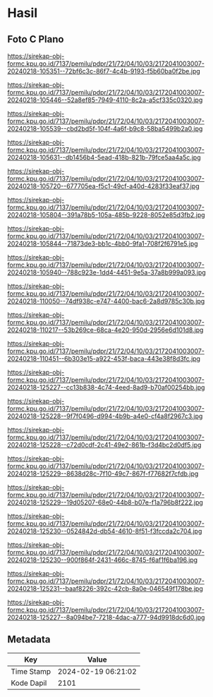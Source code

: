 # Hasil

## Foto C Plano

https://sirekap-obj-formc.kpu.go.id/7137/pemilu/pdpr/21/72/04/10/03/2172041003007-20240218-105351--72bf6c3c-86f7-4c4b-9193-f5b60ba0f2be.jpg

https://sirekap-obj-formc.kpu.go.id/7137/pemilu/pdpr/21/72/04/10/03/2172041003007-20240218-105446--52a8ef85-7949-4110-8c2a-a5cf335c0320.jpg

https://sirekap-obj-formc.kpu.go.id/7137/pemilu/pdpr/21/72/04/10/03/2172041003007-20240218-105539--cbd2bd5f-104f-4a6f-b9c8-58ba5499b2a0.jpg

https://sirekap-obj-formc.kpu.go.id/7137/pemilu/pdpr/21/72/04/10/03/2172041003007-20240218-105631--db1456b4-5ead-418b-821b-79fce5aa4a5c.jpg

https://sirekap-obj-formc.kpu.go.id/7137/pemilu/pdpr/21/72/04/10/03/2172041003007-20240218-105720--677705ea-f5c1-49cf-a40d-4283f33eaf37.jpg

https://sirekap-obj-formc.kpu.go.id/7137/pemilu/pdpr/21/72/04/10/03/2172041003007-20240218-105804--391a78b5-105a-485b-9228-8052e85d3fb2.jpg

https://sirekap-obj-formc.kpu.go.id/7137/pemilu/pdpr/21/72/04/10/03/2172041003007-20240218-105844--71873de3-bb1c-4bb0-9fa1-708f2f6791e5.jpg

https://sirekap-obj-formc.kpu.go.id/7137/pemilu/pdpr/21/72/04/10/03/2172041003007-20240218-105940--788c923e-1dd4-4451-9e5a-37a8b999a093.jpg

https://sirekap-obj-formc.kpu.go.id/7137/pemilu/pdpr/21/72/04/10/03/2172041003007-20240218-110050--74df938c-e747-4400-bac6-2a8d9785c30b.jpg

https://sirekap-obj-formc.kpu.go.id/7137/pemilu/pdpr/21/72/04/10/03/2172041003007-20240218-110217--53b269ce-68ca-4e20-950d-2956e6d101d8.jpg

https://sirekap-obj-formc.kpu.go.id/7137/pemilu/pdpr/21/72/04/10/03/2172041003007-20240218-110451--6b303e15-a922-453f-baca-443e38f8d3fc.jpg

https://sirekap-obj-formc.kpu.go.id/7137/pemilu/pdpr/21/72/04/10/03/2172041003007-20240218-125227--cc13b838-4c74-4eed-8ad9-b70af00254bb.jpg

https://sirekap-obj-formc.kpu.go.id/7137/pemilu/pdpr/21/72/04/10/03/2172041003007-20240218-125228--9f7f0496-d994-4b9b-a4e0-cf4a8f2967c3.jpg

https://sirekap-obj-formc.kpu.go.id/7137/pemilu/pdpr/21/72/04/10/03/2172041003007-20240218-125228--c72d0cdf-2c41-49e2-861b-f3d4bc2d0df5.jpg

https://sirekap-obj-formc.kpu.go.id/7137/pemilu/pdpr/21/72/04/10/03/2172041003007-20240218-125229--8638d28c-7f10-49c7-867f-f77682f7cfdb.jpg

https://sirekap-obj-formc.kpu.go.id/7137/pemilu/pdpr/21/72/04/10/03/2172041003007-20240218-125229--19d05207-68e0-44b8-b07e-f1a796b8f222.jpg

https://sirekap-obj-formc.kpu.go.id/7137/pemilu/pdpr/21/72/04/10/03/2172041003007-20240218-125230--0524842d-db54-4610-8f51-f3fccda2c704.jpg

https://sirekap-obj-formc.kpu.go.id/7137/pemilu/pdpr/21/72/04/10/03/2172041003007-20240218-125230--900f864f-2431-466c-8745-f6af1f6ba196.jpg

https://sirekap-obj-formc.kpu.go.id/7137/pemilu/pdpr/21/72/04/10/03/2172041003007-20240218-125231--baaf8226-392c-42cb-8a0e-046549f178be.jpg

https://sirekap-obj-formc.kpu.go.id/7137/pemilu/pdpr/21/72/04/10/03/2172041003007-20240218-125227--8a094be7-7218-4dac-a777-94d9918dc6d0.jpg


## Metadata

| Key        | Value               |
| ---------- | ------------------- |
| Time Stamp | 2024-02-19 06:21:02 |
| Kode Dapil | 2101                |



